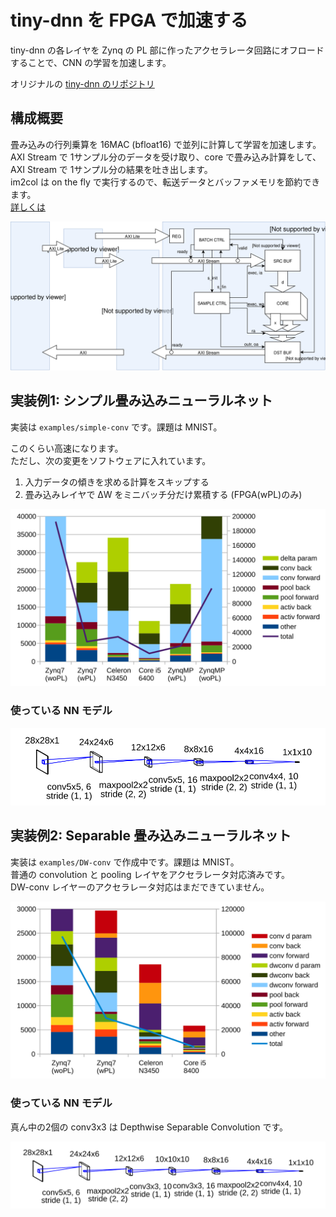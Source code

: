 # tiny-dnn を FPGA で加速する

tiny-dnn の各レイヤを Zynq の PL 部に作ったアクセラレータ回路にオフロードすることで、CNN の学習を加速します。

オリジナルの [tiny-dnn のリポジトリ](https://github.com/tiny-dnn/tiny-dnn)

## 構成概要

畳み込みの行列乗算を 16MAC (bfloat16) で並列に計算して学習を加速します。  
AXI Stream で 1サンプル分のデータを受け取り、core で畳み込み計算をして、AXI Stream で 1サンプル分の結果を吐き出します。  
im2col は on the fly で実行するので、転送データとバッファメモリを節約できます。  
[詳しくは](https://github.com/tom01h/tiny-dnn-fpga/blob/master/function.md)

![](top.svg)

## 実装例1: シンプル畳み込みニューラルネット

実装は ```examples/simple-conv``` です。課題は MNIST。

このくらい高速になります。  
ただし、次の変更をソフトウェアに入れています。

1. 入力データの傾きを求める計算をスキップする
2. 畳み込みレイヤで ΔW をミニバッチ分だけ累積する (FPGA(wPL)のみ)

![](examples/simple-conv/speed.svg)

### 使っている NN モデル
![](examples/simple-conv/model.svg)

## 実装例2: Separable 畳み込みニューラルネット

実装は ```examples/DW-conv``` で作成中です。課題は MNIST。  
普通の convolution と pooling レイヤをアクセラレータ対応済みです。  
DW-conv レイヤーのアクセラレータ対応はまだできていません。



![](examples/DW-conv/speed.svg)

### 使っている NN モデル

真ん中の2個の conv3x3 は Depthwise Separable Convolution です。

![](examples/DW-conv/model.svg)

